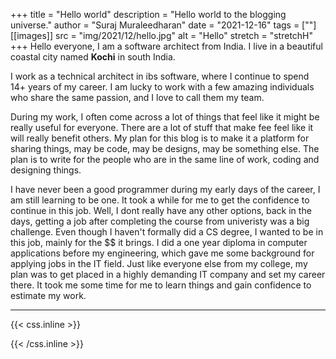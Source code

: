 +++
title = "Hello world"
description = "Hello world to the blogging universe."
author = "Suraj Muraleedharan"
date = "2021-12-16"
tags = [""]
[[images]]
  src = "img/2021/12/hello.jpg"
  alt = "Hello"
  stretch = "stretchH"
+++
Hello everyone, I am a software architect from India. I live in a beautiful coastal city named **Kochi** in south India.

I work as a technical architect in ibs software, where I continue to spend 14+ years of my career. I am lucky to work with a few amazing individuals who share the same passion, and I love to call them my team.

During my work, I often come across a lot of things that feel like it might be really useful for everyone. There are a lot of stuff that make fee feel like it will really benefit others. My plan for this blog is to make it a platform for sharing things, may be code, may be designs, may be something else. The plan is to write for the people who are in the same line of work, coding and designing things. 

I have never been a good programmer during my early days of the career, I am still learning to be one. It took a while for me to get the confidence to continue in this job. Well, I dont really have any other options, back in the days, getting a job after completing the course from univeristy was a big challenge. Even though I haven't formally did a CS degree, I wanted to be in this job, mainly for the $$ it brings. I did a one year diploma in computer applications before my engineering, which gave me some background for applying jobs in the IT field. Just like everyone else from my college, my plan was to get placed in a highly demanding IT company and set my career there. It took me some time for me to learn things and gain confidence to estimate my work.

***


{{< css.inline >}}
<style>
@media screen and (max-width:650px) {
    .nowrap {
        display: block;
        margin: 25px 0;
    }
}
</style>
{{< /css.inline >}}
